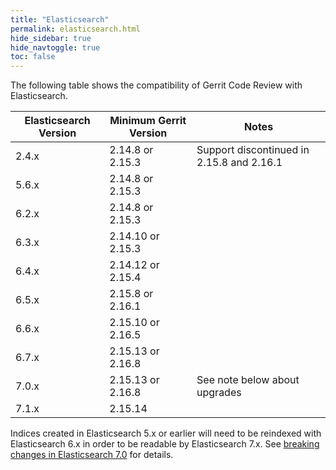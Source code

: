 ```yaml
---
title: "Elasticsearch"
permalink: elasticsearch.html
hide_sidebar: true
hide_navtoggle: true
toc: false
---
```


The following table shows the compatibility of Gerrit Code Review with Elasticsearch.


| Elasticsearch Version | Minimum Gerrit Version | Notes                                     |
|-----------------------|------------------------|-------------------------------------------|
| 2.4.x                 | 2.14.8 or 2.15.3       | Support discontinued in 2.15.8 and 2.16.1 |
| 5.6.x                 | 2.14.8 or 2.15.3       |                                           |
| 6.2.x                 | 2.14.8 or 2.15.3       |                                           |
| 6.3.x                 | 2.14.10 or 2.15.3      |                                           |
| 6.4.x                 | 2.14.12 or 2.15.4      |                                           |
| 6.5.x                 | 2.15.8 or 2.16.1       |                                           |
| 6.6.x                 | 2.15.10 or 2.16.5      |                                           |
| 6.7.x                 | 2.15.13 or 2.16.8      |                                           |
| 7.0.x                 | 2.15.13 or 2.16.8      | See note below about upgrades             |
| 7.1.x                 | 2.15.14                |                                           |

Indices created in Elasticsearch 5.x or earlier will need to be reindexed with
Elasticsearch 6.x in order to be readable by Elasticsearch 7.x. See
[breaking changes in Elasticsearch 7.0](https://www.elastic.co/guide/en/elasticsearch/reference/7.0/breaking-changes-7.0.html)
for details.
